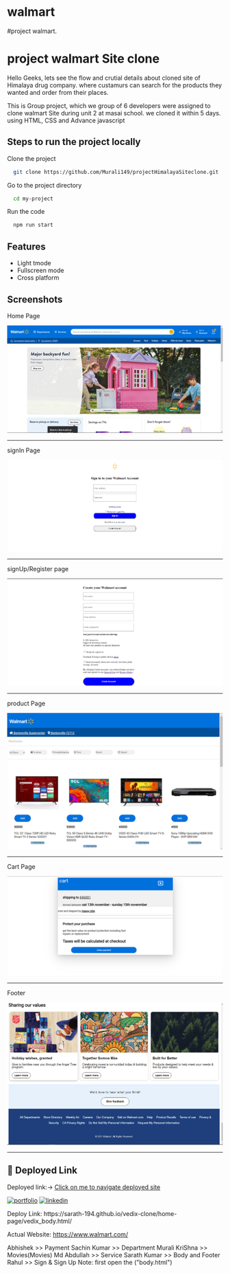 # walmart
#project walmart.

# project walmart Site clone

Hello Geeks, lets see the flow and crutial details about cloned site of Himalaya drug company. where custamurs can search for the products they wanted
and order from their places.

This is Group project, which we group of 6 developers were assigned to clone walmart Site during unit 2 at masai school. we cloned it within 5 days.
using HTML, CSS and Advance javascript 



## Steps to run the project locally

Clone the project

```bash
  git clone https://github.com/Murali149/projectHimalayaSiteclone.git
```

Go to the project directory

```bash
  cd my-project 
```

Run the code

```bash
  npm run start
```


## Features

- Light tmode 
- Fullscreen mode
- Cross platform


## Screenshots
Home Page

![App Screenshot](https://github.com/Murali149/Wallmart-clone/blob/main/images/homePage1.png?raw=true)

<hr/>


signIn Page

![App Screenshot](https://github.com/Murali149/Wallmart-clone/blob/main/images/signIn.png?raw=true)
<hr/>


signUp/Register page

![App Screenshot](https://github.com/Murali149/Wallmart-clone/blob/main/images/signUp.png?raw=true)
<hr/>


<!-- Nav Bar

![App Screenshot](https://github.com/Murali149/projectHimalayaSiteclone/blob/master/images/navBarCatagery.png?raw=true)
<hr/> -->


product Page

![App Screenshot](https://github.com/Murali149/Wallmart-clone/blob/main/images/ProductPage.png?raw=true)
<hr/>


Cart Page

![App Screenshot](https://github.com/Murali149/Wallmart-clone/blob/main/images/cartPage.png?raw=true)
<hr/>


<!-- Checkout Page

![App Screenshot](https://github.com/Murali149/projectHimalayaSiteclone/blob/master/images/checkoutPage.png?raw=true)
<hr/>


Payment Page

![App Screenshot](https://github.com/Murali149/projectHimalayaSiteclone/blob/master/images/paymentPage.png?raw=true)
<hr/> -->


Footer

![App Screenshot](https://github.com/Murali149/Wallmart-clone/blob/main/images/footer.png?raw=true)
<hr/>


## 🔗 Deployed Link
Deployed link:-> [Click on me to navigate deployed site](https://project-himalaya-siteclone-dluwyswjy-murali149.vercel.app)


[![portfolio](https://img.shields.io/badge/my_portfolio-000?style=for-the-badge&logo=ko-fi&logoColor=white)](https://myfinalportfolio-dtxhms9r1-murali149.vercel.app)
[![linkedin](https://img.shields.io/badge/linkedin-0A66C2?style=for-the-badge&logo=linkedin&logoColor=white)](https://www.linkedin.com/in/muralikrishnava/
)







<p> Deploy Link: <a href'https://sarath-194.github.io/walmart/body.html' target='_blank'>https://sarath-194.github.io/vedix-clone/home-page/vedix_body.html/</a> </p>
<p> Actual Website: <a href='https://www.walmart.com/'>https://www.walmart.com/</a> </p>

Abhishek >> Payment
Sachin Kumar >> Department
Murali KriShna >> Movies(Movies)
Md Abdullah >> Service
Sarath Kumar >> Body and Footer
Rahul >> Sign & Sign Up
Note: first open the ("body.html")
